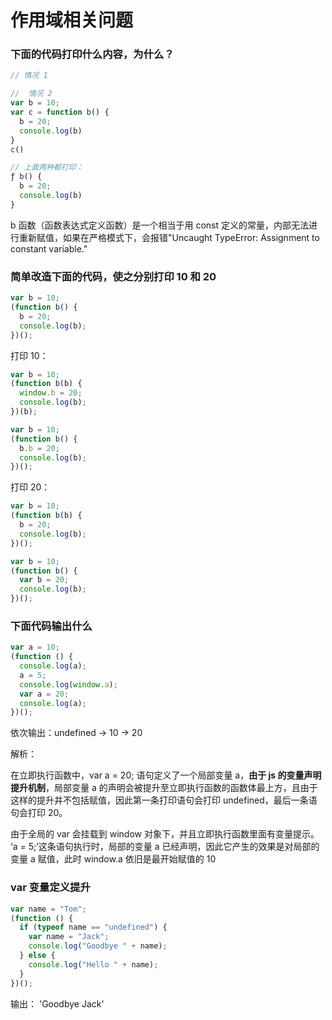 # 作用域相关问题

### 下面的代码打印什么内容，为什么？

```js
// 情况 1

//  情况 2
var b = 10;
var c = function b() {
  b = 20;
  console.log(b)
}
c()

// 上面两种都打印：
ƒ b() {
  b = 20;
  console.log(b)
}
```

b 函数（函数表达式定义函数）是一个相当于用 const 定义的常量，内部无法进行重新赋值，如果在严格模式下，会报错"Uncaught TypeError: Assignment to constant variable."

### 简单改造下面的代码，使之分别打印 10 和 20

```js
var b = 10;
(function b() {
  b = 20;
  console.log(b);
})();
```

打印 10：

```js
var b = 10;
(function b(b) {
  window.b = 20;
  console.log(b);
})(b);
```

```js
var b = 10;
(function b() {
  b.b = 20;
  console.log(b);
})();
```

打印 20：

```js
var b = 10;
(function b(b) {
  b = 20;
  console.log(b);
})();
```

```js
var b = 10;
(function b() {
  var b = 20;
  console.log(b);
})();
```

### 下面代码输出什么

```js
var a = 10;
(function () {
  console.log(a);
  a = 5;
  console.log(window.a);
  var a = 20;
  console.log(a);
})();
```

依次输出：undefined -> 10 -> 20

解析：

在立即执行函数中，var a = 20; 语句定义了一个局部变量 a，**由于 js 的变量声明提升机制**，局部变量 a 的声明会被提升至立即执行函数的函数体最上方，且由于这样的提升并不包括赋值，因此第一条打印语句会打印 undefined，最后一条语句会打印 20。

由于全局的 var 会挂载到 window 对象下，并且立即执行函数里面有变量提示。
‘a = 5;’这条语句执行时，局部的变量 a 已经声明，因此它产生的效果是对局部的变量 a 赋值，此时 window.a 依旧是最开始赋值的 10

### var 变量定义提升

```js
var name = "Tom";
(function () {
  if (typeof name == "undefined") {
    var name = "Jack";
    console.log("Goodbye " + name);
  } else {
    console.log("Hello " + name);
  }
})();
```

输出： 'Goodbye Jack'
